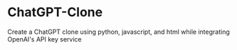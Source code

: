 # ChatGPT-Clone
Create a ChatGPT clone using python, javascript, and html while integrating OpenAI's API key service
 
 
